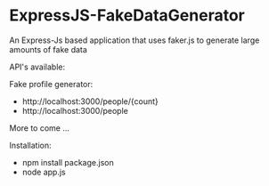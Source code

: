 # ExpressJS-FakeDataGenerator

An Express-Js based application that uses faker.js to generate large amounts of fake data

API's available:

Fake profile generator:
- http://localhost:3000/people/{count} 
- http://localhost:3000/people

More to come ...


Installation:
- npm install package.json
- node app.js
